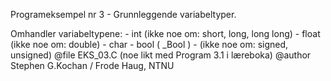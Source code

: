 Programeksempel nr 3 - Grunnleggende variabeltyper.

  Omhandler variabeltypene:
    - int        (ikke noe om:  short,  long,  long long)
    - float      (ikke noe om:  double)
    - char
    - bool ( _Bool )
    -            (ikke noe om:  signed,  unsigned)
  @file     EKS_03.C    (noe likt med Program 3.1 i læreboka)
  @author   Stephen G.Kochan / Frode Haug, NTNU
